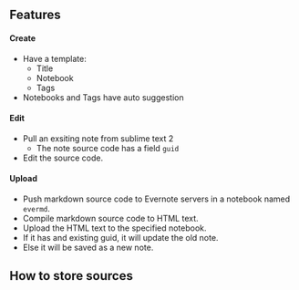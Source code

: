 

## Features

#### Create

- Have a template:
    - Title
    - Notebook
    - Tags
- Notebooks and Tags have auto suggestion


#### Edit

- Pull an exsiting note from sublime text 2
    - The note source code has a field `guid`
- Edit the source code.


#### Upload

- Push markdown source code to Evernote servers in a notebook named `evermd`.
- Compile markdown source code to HTML text.
- Upload the HTML text to the specified notebook.
- If it has and existing guid, it will update the old note.
- Else it will be saved as a new note.

## How to store sources
